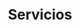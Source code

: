---
title: "Servicios"
layout: "services"
draft: false

# services
servicies:   
  enable: true
  block:
  - subtitle: "Who are we?"
    title: "Importación - Exportación &#128062;"
    description: "Viajar a otro país no es razón para separarte de tu fiel compañía, tu mascota estará mas que feliz de vivir en cualquier lugar siempre y cuando esté junto a tí. Ya sea que te estés mudando o de vacaciones, cuando viajes con tu mascota debes cumplir con requisitos específicos solicitados por cada país los cuales pueden cambiar con frecuencia. Pets to home se encargará de todo el proceso: documentos de exportación e importación, reserva del vuelo, preparación de la jaula aprobada por la aerolínea, recogida y entrega, trámites de aduana, y más."
    image: "images/import-export.png"

  - subtitle: "What we do"
    title: "Servicios veterinarios &#128062;"
    description: "Coordinamos la preparación de tu mascota para el viaje y la puedas llevar casi a cualquier parte del mundo. Ofrecemos todos los servicios veterinarios necesarios como: microchips, desparasitación, exámenes de sangre, vacunas (e.j., rabia), chequeos de salud y los certificados médicos necesarios para el viaje."
    image: "images/Veterinary-services.png"

  - subtitle: "What we value 1" 
    title: "Recogida y entrega &#128062;"
    description: "Recogeremos a tu mascota en tu casa, hotel, etc., y la entregaremos a la aerolínea. Después de que ha llegado a su destino, la llevaremos a casa una vez completados los procedimientos de importación. No te preocupes!, entendemos que todas las mascotas desde los perros hasta los gatos tienen un fuerte vínculo familiar, por lo que tratamos a cada una como si fuera nuestra."
    image: "images/pick-and-deliver.png"
  
  - subtitle: "What we value 2" 
    title: "Pet nanny &#128062;"
    description: "Pets to home puede acompañar a tu amiga de cuatro patas desde que la recogemos hasta entregarla personalmente en la puerta de su nuevo hogar. Dependiendo de su raza y tamaño puede viajar en cabina y nosotros le proveeremos agua, comida y limpieza en todo el camino. Por favor toma en cuenta que esto se limita a gatos y perros que cumplen los requisitos de tamaño, edad y del lugar de destino."
    image: "images/pet-nanny.png"

  - subtitle: "What we value 3" 
    title: "Venta de jaulas y accesorios &#128062;"
    description: "Proveemos jaulas de todos los tamaños las cuales cumplen los requisitos de las aerolíneas. Ten presente que el tamaño de tu mascota determina el tamaño de la jaula: en general, con tu mascota fuera de la jaula, asegúrate que ninguna parte de ella es más alta o más ancha que su jaula. Además verifica que tiene suficiente espacio para pararse, darse vuelta y estirarse confortablemente. El tamaño apropiado de la jaula es crucial ya que las aerolíneas cobran de acuerdo con el volumen de la misma. También, te ofrecemos accesorios para el viaje como platos y botellas para agua."
    image: "images/crate.png"

  - subtitle: "What we value 3" 
    title: "Hotel para mascotas &#128062;"
    description: "Si lo necesitas, Pets to home cuidará a tu mascota antes del viaje o después de su llegada al país, ofreciendo un amplio y seguro servicio de hospedaje que satisface las necesidades de tu fiel compañía."
    image: "images/pth-hotel.png"

---